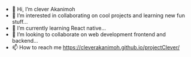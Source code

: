 - 👋 Hi, I’m clever Akanimoh
- 👀 I’m interested in collaborating on cool projects and learning new fun stuff...
- 🌱 I’m currently learning React native...
- 💞️ I’m looking to collaborate on web development frontend and backend...
- 📫 How to reach me https://cleverakanimoh.github.io/projectClever/

<!---
cleverAkanimoh/cleverAkanimoh is a ✨ special ✨ repository because its `README.md` (this file) appears on your GitHub profile.
You can click the Preview link to take a look at your changes.
--->
